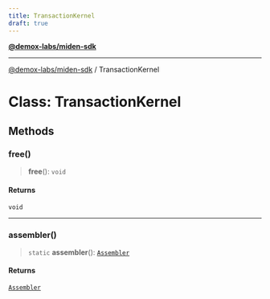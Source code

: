 ```yaml
---
title: TransactionKernel
draft: true
---
```


[**@demox-labs/miden-sdk**](../index)

***

[@demox-labs/miden-sdk](../index) / TransactionKernel

# Class: TransactionKernel

## Methods

### free()

> **free**(): `void`

#### Returns

`void`

***

### assembler()

> `static` **assembler**(): [`Assembler`](Assembler)

#### Returns

[`Assembler`](Assembler)
